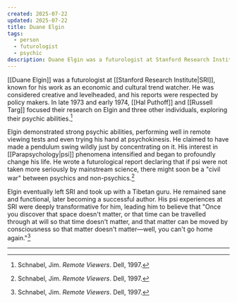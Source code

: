 ```yaml
---
created: 2025-07-22
updated: 2025-07-22
title: Duane Elgin
tags:
  - person
  - futurologist
  - psychic
description: Duane Elgin was a futurologist at Stanford Research Institute (SRI) who demonstrated strong psychic abilities and experienced profound personal transformation through his involvement in psi research.
---
```


[[Duane Elgin]] was a futurologist at [[Stanford Research Institute|SRI]], known for his work as an economic and cultural trend watcher. He was considered creative and levelheaded, and his reports were respected by policy makers. In late 1973 and early 1974, [[Hal Puthoff]] and [[Russell Targ]] focused their research on Elgin and three other individuals, exploring their psychic abilities.[^1]

Elgin demonstrated strong psychic abilities, performing well in remote viewing tests and even trying his hand at psychokinesis. He claimed to have made a pendulum swing wildly just by concentrating on it. His interest in [[Parapsychology|psi]] phenomena intensified and began to profoundly change his life. He wrote a futurological report declaring that if psi were not taken more seriously by mainstream science, there might soon be a "civil war" between psychics and non-psychics.[^1]

Elgin eventually left SRI and took up with a Tibetan guru. He remained sane and functional, later becoming a successful author. His psi experiences at SRI were deeply transformative for him, leading him to believe that "Once you discover that space doesn't matter, or that time can be travelled through at will so that time doesn't matter, and that matter can be moved by consciousness so that matter doesn't matter—well, you can't go home again."[^1]

---

[^1]: Schnabel, Jim. *Remote Viewers*. Dell, 1997.